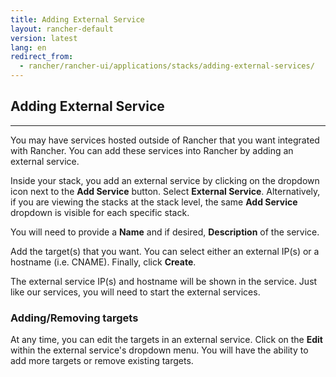```yaml
---
title: Adding External Service
layout: rancher-default
version: latest
lang: en
redirect_from:
  - rancher/rancher-ui/applications/stacks/adding-external-services/
---
```


## Adding External Service
---

You may have services hosted outside of Rancher that you want integrated with Rancher. You can add these services into Rancher by adding an external service. 

Inside your stack, you add an external service by clicking on the dropdown icon next to the **Add Service** button. Select **External Service**. Alternatively, if you are viewing the stacks at the stack level, the same **Add Service** dropdown is visible for each specific stack.

You will need to provide a **Name** and if desired, **Description** of the service. 

Add the target(s) that you want. You can select either an external IP(s) or a hostname (i.e. CNAME). Finally, click **Create**.

The external service IP(s) and hostname will be shown in the service. Just like our services, you will need to start the external services.

### Adding/Removing targets

At any time, you can edit the targets in an external service. Click on the **Edit** within the external service's dropdown menu. You will have the ability to add more targets or remove existing targets.


